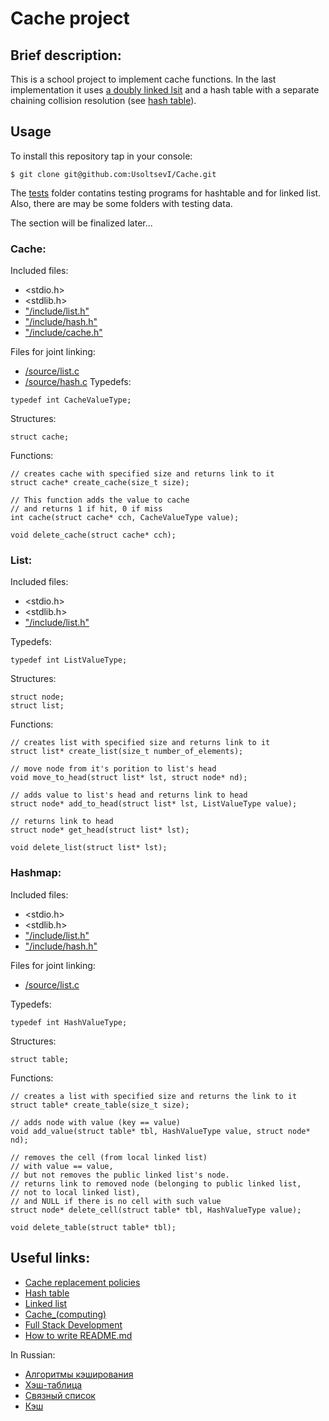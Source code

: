 # Cache project

## Brief description:
This is a school project to implement cache functions. In the last implementation it uses [a doubly linked lsit](https://en.wikipedia.org/wiki/Doubly_linked_list) and a hash table with a separate chaining collision resolution (see [hash table](https://en.wikipedia.org/wiki/Hash_table)).

## Usage 
To install this repository tap in your console:
```
$ git clone git@github.com:UsoltsevI/Cache.git
```

The [tests](/tests) folder contatins testing programs for hashtable and for linked list. Also, there are may be some folders with testing data. 

The section will be finalized later...

### Cache:
Included files:
* <stdio.h>
* <stdlib.h>
* ["/include/list.h"](/include/list.h)
* ["/include/hash.h"](/include/hash.h)
* ["/include/cache.h"](/include/cache.h)

Files for joint linking:
* [/source/list.c](/source/list.c)
* [/source/hash.c](/source/hash.c)
Typedefs:
```
typedef int CacheValueType;
```

Structures:
```
struct cache;
```

Functions:
```
// creates cache with specified size and returns link to it
struct cache* create_cache(size_t size);

// This function adds the value to cache 
// and returns 1 if hit, 0 if miss
int cache(struct cache* cch, CacheValueType value);

void delete_cache(struct cache* cch);
```

### List:
Included files:
* <stdio.h>
* <stdlib.h>
* ["/include/list.h"](/include/list.h)

Typedefs:
```
typedef int ListValueType;
```

Structures:
```
struct node;
struct list;
```

Functions:
```
// creates list with specified size and returns link to it
struct list* create_list(size_t number_of_elements);

// move node from it's porition to list's head
void move_to_head(struct list* lst, struct node* nd);

// adds value to list's head and returns link to head
struct node* add_to_head(struct list* lst, ListValueType value);

// returns link to head
struct node* get_head(struct list* lst);

void delete_list(struct list* lst);
```

### Hashmap:
Included files:
* <stdio.h>
* <stdlib.h>
* ["/include/list.h"](/include/list.h)
* ["/include/hash.h"](/include/hash.h)

Files for joint linking:
* [/source/list.c](/source/list.c)

Typedefs:
```
typedef int HashValueType;
```

Structures:
```
struct table;
```

Functions:
```
// creates a list with specified size and returns the link to it
struct table* create_table(size_t size);

// adds node with value (key == value)
void add_value(struct table* tbl, HashValueType value, struct node* nd);

// removes the cell (from local linked list)
// with value == value,
// but not removes the public linked list's node.
// returns link to removed node (belonging to public linked list, 
// not to local linked list), 
// and NULL if there is no cell with such value
struct node* delete_cell(struct table* tbl, HashValueType value);

void delete_table(struct table* tbl);
```

## Useful links:
* [Cache replacement policies](https://en.wikipedia.org/wiki/Cache_replacement_policies)
* [Hash table](https://en.wikipedia.org/wiki/Hash_table)
* [Linked list](https://en.wikipedia.org/wiki/Linked_list)
* [Cache_(computing)](https://en.wikipedia.org/wiki/Cache_(computing))
* [Full Stack Development](https://roadmap.sh/full-stack)
* [How to write README.md](https://docs.github.com/en/get-started/writing-on-github/getting-started-with-writing-and-formatting-on-github/basic-writing-and-formatting-syntax)

In Russian:
* [Алгоритмы кэширования](https://ru.wikipedia.org/wiki/Алгоритмы_кэширования)
* [Хэш-таблица](https://ru.wikipedia.org/wiki/Хеш-таблица)
* [Связный список](https://ru.wikipedia.org/wiki/Связный_список)
* [Кэш](https://ru.wikipedia.org/wiki/Кэш)
